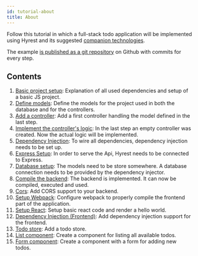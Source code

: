 ```yaml
---
id: tutorial-about
title: About
---
```


Follow this tutorial in which a full-stack todo application will be implemented using Hyrest and its suggested [companion technologies](introduction-companion-technologies).

The example [is published as a git repository](https://github.com/Prior99/hyrest-todo-example) on Github with commits for every step.

## Contents

1. [Basic project setup](tutorial-basic): Explanation of all used dependencies and setup of a basic JS project.
2. [Define models](tutorial-models): Define the models for the project used in both the database and for the controllers.
3. [Add a controller](tutorial-controller): Add a first controller handling the model defined in the last step.
4. [Implement the controller's logic](tutorial-controller-logic): In the last step an empty controller was created. Now the actual logic will be implemented.
5. [Dependency Injection](tutorial-dependency-injection): To wire all dependencies, dependency injection needs to be set up.
6. [Express Setup](tutorial-express-setup): In order to serve the Api, Hyrest needs to be connected to Express.
7. [Database setup](tutorial-database-setup): The models need to be store somewhere. A database connection needs to be provided by the dependency injector.
8. [Compile the backend](tutorial-compile-backend): The backend is implemented. It can now be compiled, executed and used.
9. [Cors](tutorial-cors): Add CORS support to your backend.
10. [Setup Webpack](tutorial-webpack): Configure webpack to properly compile the frontend part of the application.
11. [Setup React](tutorial-react): Setup basic react code and render a hello world.
12. [Dependency Injection (Frontend)](tutorial-dependency-injection-frontend): Add dependency injection support for the frontend.
13. [Todo store](tutorial-todo-store): Add a todo store.
14. [List component](tutorial-list-component): Create a component for listing all available todos.
15. [Form component](tutorial-form-component): Create a component with a form for adding new todos.
